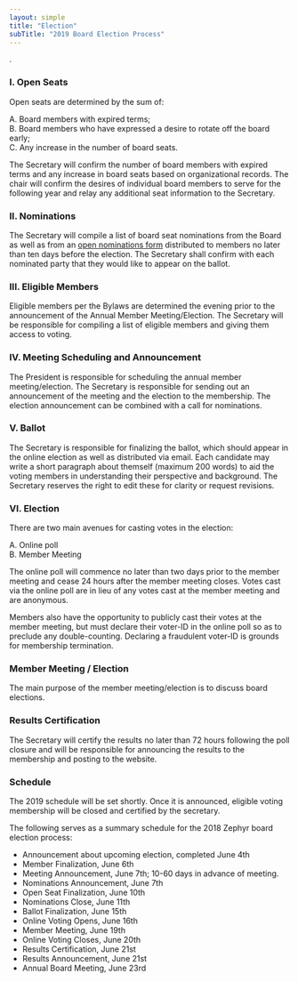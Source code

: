 ```yaml
---
layout: simple
title: "Election"
subTitle: "2019 Board Election Process"
---
```

.

### I. Open Seats  

Open seats are determined by the sum of:  

 A. Board members with expired terms;  
 B. Board members who have expressed a desire to rotate off the board early;  
 C. Any increase in the number of board seats.

The Secretary will confirm the number of board members with expired terms and any increase in board seats based on organizational records.  The chair will confirm the desires of individual board members to serve for the following year and relay any additional seat information to the Secretary.

### II. Nominations  

The Secretary will compile a list of board seat nominations from the Board as well as from an [open nominations form](https://forms.gle/M4exbHVa2LsmYAmd6) distributed to members no later than ten days before the election.   The Secretary shall confirm with each nominated party that they would like to appear on the ballot.

### III. Eligible Members
Eligible members per the Bylaws are determined the evening prior to the announcement of the Annual Member Meeting/Election.  The Secretary will be responsible for compiling a list of eligible members and giving them access to voting.

### IV. Meeting Scheduling and Announcement  

The President is responsible for scheduling the annual member meeting/election.  The Secretary is responsible for sending out an announcement of the meeting and the election to the membership.  The election announcement can be combined with a call for nominations.

### V. Ballot

The Secretary is responsible for finalizing the ballot, which should appear in the online election as well as distributed via email.  Each candidate may write a short paragraph about themself (maximum 200 words) to aid the voting members in understanding their perspective and background.  The Secretary reserves the right to edit these for clarity or request revisions.

### VI. Election  

There are two main avenues for casting votes in the election:  

 A. Online poll  
 B. Member Meeting  

The online poll will commence no later than two days prior to the member meeting and cease 24 hours after the member meeting closes.  Votes cast via the online poll are in lieu of any votes cast at the member meeting and are anonymous.

Members also have the opportunity to publicly cast their votes at the member meeting, but must declare their voter-ID in the online poll so as to preclude any double-counting.  Declaring a fraudulent voter-ID is grounds for membership termination.

### Member Meeting / Election

The main purpose of the member meeting/election is to discuss board elections.  

### Results Certification 

The Secretary will certify the results no later than 72 hours following the poll closure and will be responsible for announcing the results to the membership and posting to the website.

### Schedule  

The 2019 schedule will be set shortly.  Once it is announced, eligible voting membership will be closed and certified by the secretary. 

The following serves as a summary schedule for the 2018 Zephyr board election process:

 * Announcement about upcoming election, completed June 4th
 * Member Finalization, June 6th  
 * Meeting Announcement, June 7th; 10-60 days in advance of meeting.  
 * Nominations Announcement, June 7th    
 * Open Seat Finalization, June 10th   
 * Nominations Close, June 11th  
 * Ballot Finalization, June 15th  
 * Online Voting Opens, June 16th  
 * Member Meeting, June 19th  
 * Online Voting Closes, June 20th  
 * Results Certification, June 21st  
 * Results Announcement, June 21st  
 * Annual Board Meeting, June 23rd  



